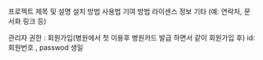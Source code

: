 프로젝트 제목 및 설명
설치 방법
사용법
기여 방법
라이센스 정보
기타 (예: 연락처, 문서화 링크 등)

관리자 권한 : 회원가입(병원에서 첫 이용후 병원카드 발급 하면서 같이 회원가입 후) id: 회원번호 , passwod 생일


